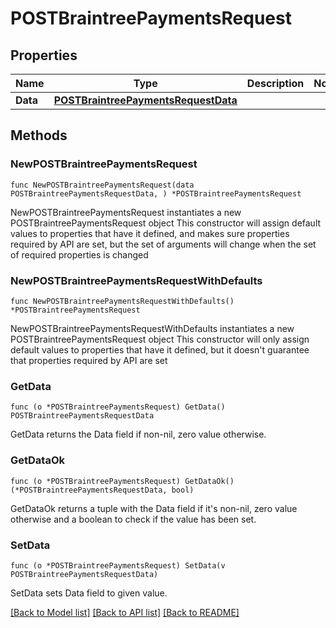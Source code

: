 # POSTBraintreePaymentsRequest

## Properties

Name | Type | Description | Notes
------------ | ------------- | ------------- | -------------
**Data** | [**POSTBraintreePaymentsRequestData**](POSTBraintreePaymentsRequestData.md) |  | 

## Methods

### NewPOSTBraintreePaymentsRequest

`func NewPOSTBraintreePaymentsRequest(data POSTBraintreePaymentsRequestData, ) *POSTBraintreePaymentsRequest`

NewPOSTBraintreePaymentsRequest instantiates a new POSTBraintreePaymentsRequest object
This constructor will assign default values to properties that have it defined,
and makes sure properties required by API are set, but the set of arguments
will change when the set of required properties is changed

### NewPOSTBraintreePaymentsRequestWithDefaults

`func NewPOSTBraintreePaymentsRequestWithDefaults() *POSTBraintreePaymentsRequest`

NewPOSTBraintreePaymentsRequestWithDefaults instantiates a new POSTBraintreePaymentsRequest object
This constructor will only assign default values to properties that have it defined,
but it doesn't guarantee that properties required by API are set

### GetData

`func (o *POSTBraintreePaymentsRequest) GetData() POSTBraintreePaymentsRequestData`

GetData returns the Data field if non-nil, zero value otherwise.

### GetDataOk

`func (o *POSTBraintreePaymentsRequest) GetDataOk() (*POSTBraintreePaymentsRequestData, bool)`

GetDataOk returns a tuple with the Data field if it's non-nil, zero value otherwise
and a boolean to check if the value has been set.

### SetData

`func (o *POSTBraintreePaymentsRequest) SetData(v POSTBraintreePaymentsRequestData)`

SetData sets Data field to given value.



[[Back to Model list]](../README.md#documentation-for-models) [[Back to API list]](../README.md#documentation-for-api-endpoints) [[Back to README]](../README.md)



